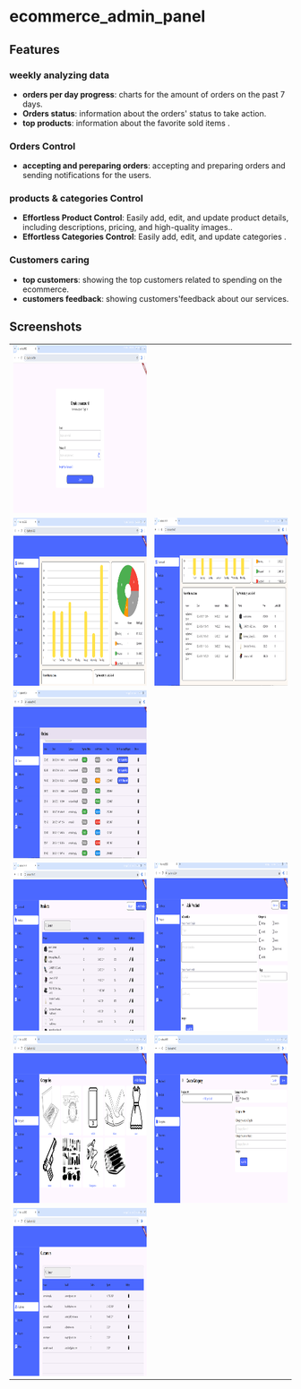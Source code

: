 # ecommerce_admin_panel

## Features

### weekly analyzing data

- **orders per day progress**: charts for the amount of orders on the past 7 days.
- **Orders status**: information about the orders' status to take action.
- **top products**: information about the favorite sold items .
 
### Orders Control

- **accepting and pereparing orders**: accepting and preparing orders and sending notifications for the users.

### products & categories Control

- **Effortless Product Control**: Easily add, edit, and update product details, including descriptions, pricing, and high-quality images..
- **Effortless Categories Control**: Easily add, edit, and update categories .

### Customers caring

- **top customers**: showing the top customers related to spending on the ecommerce.
- **customers feedback**: showing customers'feedback about our services.

## Screenshots

<table>
  <tr>
    <td><img src="web_app_dashboard-screenshots/login -1.png" width=600 height=300></td>
    
  </tr>
 <tr>
    <td><img src="web_app_dashboard-screenshots/dashboard-1.png" width=600 height=300></td>
   <td><img src="web_app_dashboard-screenshots/dashboard-2.png" width=600 height=300></td>
  </tr>
   <tr>
    <td><img src="web_app_dashboard-screenshots/orders -1.png" width=600 height=300></td>
  
  </tr>
   <tr>
    <td><img src="web_app_dashboard-screenshots/products-1.png" width=600 height=300></td>
   <td><img src="web_app_dashboard-screenshots/add products 1.png" width=600 height=300></td>
  </tr>
   <tr>
    <td><img src="web_app_dashboard-screenshots/categories-1.png" width=600 height=300></td>
   <td><img src="web_app_dashboard-screenshots/add_categories -1.png" width=600 height=300></td>
  </tr>
    <tr>
    <td><img src="web_app_dashboard-screenshots/customers-1.png" width=600 height=300></td>
   
  </tr>
  </table>
